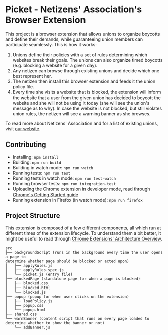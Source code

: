 # Picket - Netizens' Association's Browser Extension

This project is a browser extension that allows unions to organize boycotts
and define their demands, while guaranteeing union members can participate
seamlessly. This is how it works:

1. Unions define their policies with a set of rules determining which websites
   break their goals. The unions can also organize timed boycotts (e.g.
   blocking a website for a given day).
1. Any netizen can browse through existing unions and decide which one best
   represent her.
1. The netizen then install this browser extension and feeds it the union policy
   file.
1. Every time she visits a website that is blocked, the extension will inform
   the website that a user from the given union has decided to boycott the
   website and she will not be using it today (she will see the union's message
   as to why). In case the website is not blocked, but still violates union
   rules, the netizen will see a warning banner as she browses.

To read more about Netizens' Association and for a list of existing unions,
visit [our website](https://netizensassociation.github.io/website/).

## Contributing

- Installing: `npm install`
- Building: `npm run build`
- Building in watch mode: `npm run watch`
- Running tests: `npm run test`
- Running tests in watch mode: `npm run test-watch`
- Running browser tests: `npm run integration-test`
- Uploading the Chrome extension in developer mode, read through [Chrome's
  Getting Started
  guide](https://developer.chrome.com/extensions/getstarted#manifest)
- Running extension in Firefox (in watch mode): `npm run firefox`

## Project Structure

This extension is composed of a few different components, all which run at
different times of the extension lifecycle. To understand them a bit better, it
might be useful to read through [Chrome Extensions' Architecture
Overview](https://developer.chrome.com/extensions/overview#arch).

```
src
├── backgroundScript (runs in the background every time the user opens a page to
determine whether page should be blocked or acted upon)
│   ├── applyRules.js
│   ├── applyRules.spec.js
│   └── picket.js (entry file)
├── blockedPage (standalone page for when a page is blocked)
│   ├── blocked.css
│   ├── blocked.html
│   └── blocked.js
├── popup (popup for when user clicks on the extension)
│   ├── loadPolicy.js
│   ├── popup.css
│   └── popup.html
├── shared.css
└── warnBanner (content script that runs on every page loaded to determine whether to show the banner or not)
    └── addBanner.js
```

